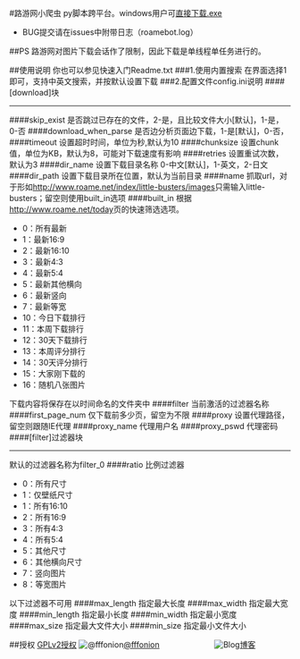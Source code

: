 #路游网小爬虫
py脚本跨平台。windows用户可[直接下载.exe](https://github.com/fffonion/RoameBot/raw/master/RoameBot.exe)
 - BUG提交请在issues中附带日志（roamebot.log）

##PS
路游网对图片下载会话作了限制，因此下载是单线程单任务进行的。

##使用说明
你也可以参见快速入门Readme.txt
###1.使用内置搜索
在界面选择1即可，支持中英文搜索，并按默认设置下载
###2.配置文件config.ini说明
####[download]块
***
####skip_exist
是否跳过已存在的文件，2-是，且比较文件大小[默认]，1-是，0-否
####download_when_parse 
是否边分析页面边下载，1-是[默认]，0-否，
####timeout
设置超时时间，单位为秒,默认为10
####chunksize
设置chunk值，单位为KB，默认为8，可能对下载速度有影响
####retries
设置重试次数，默认为3
####dir_name
设置下载目录名称 0-中文[默认]，1-英文，2-日文
####dir_path
设置下载目录所在位置，默认为当前目录
####name
抓取url，对于形如<http://www.roame.net/index/little-busters/images>只需输入little-busters；留空则使用built_in选项
####built_in
根据<http://www.roame.net/today>页的快速筛选选项。
* 0：所有最新
* 1：最新16:9
* 2：最新16:10
* 3：最新4:3
* 4：最新5:4
* 5：最新其他横向
* 6：最新竖向
* 7：最新等宽
* 10：今日下载排行
* 11：本周下载排行
* 12：30天下载排行
* 13：本周评分排行
* 14：30天评分排行
* 15：大家刚下载的
* 16：随机八张图片

下载内容将保存在以时间命名的文件夹中
####filter
当前激活的过滤器名称
####first_page_num
仅下载前多少页，留空为不限
####proxy
设置代理路径，留空则跟随IE代理
####proxy_name
代理用户名
####proxy_pswd
代理密码
####[filter]过滤器块
***
默认的过滤器名称为filter_0
####ratio
比例过滤器

* 0：所有尺寸
* 1：仅壁纸尺寸
* 1：所有16:10
* 2：所有16:9
* 3：所有4:3
* 4：所有5:4
* 5：其他尺寸
* 6：其他横向尺寸
* 7：竖向图片
* 8：等宽图片

以下过滤器不可用
####max_length
指定最大长度
####max_width
指定最大宽度
####min_length
指定最小长度
####min_width
指定最小宽度
####max_size
指定最大文件大小
####min_size
指定最小文件大小

##授权
[GPLv2授权](http://opensource.org/licenses/gpl-2.0.php)
![@fffonion](http://img.t.sinajs.cn/t5/style/images/register/logo.png)[@fffonion](http://weibo.com/376463435)&nbsp;&nbsp;&nbsp;&nbsp;&nbsp;&nbsp;&nbsp;&nbsp;&nbsp;&nbsp;&nbsp;&nbsp;&nbsp;&nbsp;&nbsp;&nbsp;&nbsp;&nbsp;&nbsp;&nbsp;&nbsp;&nbsp;&nbsp;&nbsp;&nbsp;![Blog](http://zmingcx.com/wp-content/themes/HotNewspro/images/caticon/wordpress.gif)[博客](http://yooooo.us)